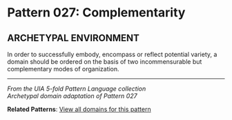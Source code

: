 # Pattern 027: Complementarity

## ARCHETYPAL ENVIRONMENT

In order to successfully embody, encompass or reflect potential variety, a domain should be ordered on the basis of two incommensurable but complementary modes of organization.

---

*From the UIA 5-fold Pattern Language collection*  
*Archetypal domain adaptation of Pattern 027*

**Related Patterns**: [View all domains for this pattern](../../UIA/md/T027%20Complementarity.md)

